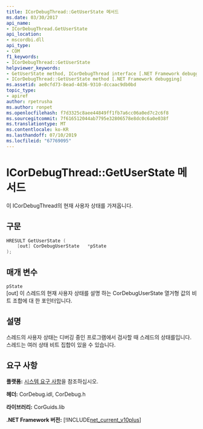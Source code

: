 ```yaml
---
title: ICorDebugThread::GetUserState 메서드
ms.date: 03/30/2017
api_name:
- ICorDebugThread.GetUserState
api_location:
- mscordbi.dll
api_type:
- COM
f1_keywords:
- ICorDebugThread::GetUserState
helpviewer_keywords:
- GetUserState method, ICorDebugThread interface [.NET Framework debugging]
- ICorDebugThread::GetUserState method [.NET Framework debugging]
ms.assetid: ae0cfd73-8ead-4d36-9310-dccaac9db0bd
topic_type:
- apiref
author: rpetrusha
ms.author: ronpet
ms.openlocfilehash: f7d3325c8aee44849ff1fb7a6cc06a0ed7c2c6f8
ms.sourcegitcommit: 7f616512044ab7795e32806578e8dc0c6a0e038f
ms.translationtype: MT
ms.contentlocale: ko-KR
ms.lasthandoff: 07/10/2019
ms.locfileid: "67769095"
---
```

# <a name="icordebugthreadgetuserstate-method"></a>ICorDebugThread::GetUserState 메서드
이 ICorDebugThread의 현재 사용자 상태를 가져옵니다.  
  
## <a name="syntax"></a>구문  
  
```cpp  
HRESULT GetUserState (  
    [out] CorDebugUserState   *pState  
);  
```  
  
## <a name="parameters"></a>매개 변수  
 `pState`  
 [out] 이 스레드의 현재 사용자 상태를 설명 하는 CorDebugUserState 열거형 값의 비트 조합에 대 한 포인터입니다.  
  
## <a name="remarks"></a>설명  
 스레드의 사용자 상태는 디버깅 중인 프로그램에서 검사할 때 스레드의 상태를입니다. 스레드는 여러 상태 비트 집합이 있을 수 있습니다.  
  
## <a name="requirements"></a>요구 사항  
 **플랫폼:** [시스템 요구 사항](../../../../docs/framework/get-started/system-requirements.md)을 참조하십시오.  
  
 **헤더:** CorDebug.idl, CorDebug.h  
  
 **라이브러리:** CorGuids.lib  
  
 **.NET Framework 버전:** [!INCLUDE[net_current_v10plus](../../../../includes/net-current-v10plus-md.md)]
